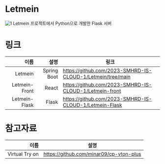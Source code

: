 # Letmein
![1](https://private-user-images.githubusercontent.com/123911778/310373079-9d6f2df8-5241-4118-bd39-bbd0adcf6fdb.png?jwt=eyJhbGciOiJIUzI1NiIsInR5cCI6IkpXVCJ9.eyJpc3MiOiJnaXRodWIuY29tIiwiYXVkIjoicmF3LmdpdGh1YnVzZXJjb250ZW50LmNvbSIsImtleSI6ImtleTUiLCJleHAiOjE3MDk3MDM2MTgsIm5iZiI6MTcwOTcwMzMxOCwicGF0aCI6Ii8xMjM5MTE3NzgvMzEwMzczMDc5LTlkNmYyZGY4LTUyNDEtNDExOC1iZDM5LWJiZDBhZGNmNmZkYi5wbmc_WC1BbXotQWxnb3JpdGhtPUFXUzQtSE1BQy1TSEEyNTYmWC1BbXotQ3JlZGVudGlhbD1BS0lBVkNPRFlMU0E1M1BRSzRaQSUyRjIwMjQwMzA2JTJGdXMtZWFzdC0xJTJGczMlMkZhd3M0X3JlcXVlc3QmWC1BbXotRGF0ZT0yMDI0MDMwNlQwNTM1MThaJlgtQW16LUV4cGlyZXM9MzAwJlgtQW16LVNpZ25hdHVyZT0zNDc1ODBlYWNjMDMyNGFlM2ZiOGE2ZDBmY2FhNDgwZTM3ZTgzNTFlOWQxZjliN2ZiMTFiNDYyMzcyNmQzOTA5JlgtQW16LVNpZ25lZEhlYWRlcnM9aG9zdCZhY3Rvcl9pZD0wJmtleV9pZD0wJnJlcG9faWQ9MCJ9.DgQ8048HdWjTkS46cIX73ILVESz-GkR0p9k4T4SHr10)
Letmein 프로젝트에서 Python으로 개발한 Flask 서버

# 링크
|                     이름 | 설명                                                              | 링크                                                                |
|-------------------------:|-------------------------------------------------------------------:|-------------------------------------------------------------------|
| Letmein                  | Spring Boot  |      https://github.com/2023-SMHRD-IS-CLOUD-1/Letmein/tree/main                                                              |
| Letmein-Front            | React           |     https://github.com/2023-SMHRD-IS-CLOUD-1/Letmein-front                                                               |
| Letmein-Flask            | Flask            |    https://github.com/2023-SMHRD-IS-CLOUD-1/Letmein-Flask                                                               |
# 참고자료
|                     이름 | 설명                                                              |
|-------------------------:|-------------------------------------------------------------------|
| Virtual Try on                    |  https://github.com/minar09/cp-vton-plus |



